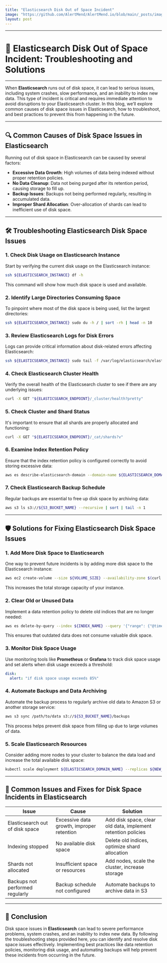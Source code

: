 ```yaml
---
title: "Elasticsearch Disk Out of Space Incident"
image: "https://github.com/AlertMend/AlertMend.io/blob/main/_posts/images/elasticsearch_disk_out_of_space.png?raw=true"
layout: post
---
```


---
# 🚨 **Elasticsearch Disk Out of Space Incident: Troubleshooting and Solutions**
---

When **Elasticsearch** runs out of disk space, it can lead to serious issues, including system crashes, slow performance, and an inability to index new data. This type of incident is critical and requires immediate attention to avoid disruptions to your Elasticsearch cluster. In this blog, we’ll explore common causes of disk space issues in Elasticsearch, how to troubleshoot, and best practices to prevent this from happening in the future.

---

## 🔍 **Common Causes of Disk Space Issues in Elasticsearch**

Running out of disk space in Elasticsearch can be caused by several factors:
- **Excessive Data Growth**: High volumes of data being indexed without proper retention policies.
- **No Data Cleanup**: Data not being purged after its retention period, causing storage to fill up.
- **Backup Issues**: Backups not being performed regularly, resulting in accumulated data.
- **Improper Shard Allocation**: Over-allocation of shards can lead to inefficient use of disk space.

---

## 🛠️ **Troubleshooting Elasticsearch Disk Space Issues**

### 1. **Check Disk Usage on Elasticsearch Instance**
Start by verifying the current disk usage on the Elasticsearch instance:
```bash
ssh ${ELASTICSEARCH_INSTANCE} df -h
```
This command will show how much disk space is used and available.

### 2. **Identify Large Directories Consuming Space**
To pinpoint where most of the disk space is being used, list the largest directories:
```bash
ssh ${ELASTICSEARCH_INSTANCE} sudo du -h / | sort -rh | head -n 10
```

### 3. **Review Elasticsearch Logs for Disk Errors**
Logs can provide critical information about disk-related errors affecting Elasticsearch:
```bash
ssh ${ELASTICSEARCH_INSTANCE} sudo tail -f /var/log/elasticsearch/elasticsearch.log | grep "disk"
```

### 4. **Check Elasticsearch Cluster Health**
Verify the overall health of the Elasticsearch cluster to see if there are any underlying issues:
```bash
curl -X GET "${ELASTICSEARCH_ENDPOINT}/_cluster/health?pretty"
```

### 5. **Check Cluster and Shard Status**
It's important to ensure that all shards are properly allocated and functioning:
```bash
curl -X GET "${ELASTICSEARCH_ENDPOINT}/_cat/shards?v"
```

### 6. **Examine Index Retention Policy**
Ensure that the index retention policy is configured correctly to avoid storing excessive data:
```bash
aws es describe-elasticsearch-domain --domain-name ${ELASTICSEARCH_DOMAIN_NAME}
```

### 7. **Check Elasticsearch Backup Schedule**
Regular backups are essential to free up disk space by archiving data:
```bash
aws s3 ls s3://${S3_BUCKET_NAME} --recursive | sort | tail -n 1
```

---

## 🛡️ **Solutions for Fixing Elasticsearch Disk Space Issues**

### 1. **Add More Disk Space to Elasticsearch**
One way to prevent future incidents is by adding more disk space to the Elasticsearch instance:
```bash
aws ec2 create-volume --size ${VOLUME_SIZE} --availability-zone $(curl -s http://169.254.169.254/latest/meta-data/placement/availability-zone)
```
This increases the total storage capacity of your instance.

### 2. **Clear Old or Unused Data**
Implement a data retention policy to delete old indices that are no longer needed:
```bash
aws es delete-by-query --index ${INDEX_NAME} --query '{"range": {"@timestamp": {"lt": "now-${NUMBER_OF_DAYS_TO_KEEP_DATA}d"}}}'
```
This ensures that outdated data does not consume valuable disk space.

### 3. **Monitor Disk Space Usage**
Use monitoring tools like **Prometheus** or **Grafana** to track disk space usage and set alerts when disk usage exceeds a threshold:
```yaml
disk:
  alert: "if disk space usage exceeds 85%"
```

### 4. **Automate Backups and Data Archiving**
Automate the backup process to regularly archive old data to Amazon S3 or another storage service:
```bash
aws s3 sync /path/to/data s3://${S3_BUCKET_NAME}/backups
```
This process helps prevent disk space from filling up due to large volumes of data.

### 5. **Scale Elasticsearch Resources**
Consider adding more nodes to your cluster to balance the data load and increase the total available disk space:
```bash
kubectl scale deployment ${ELASTICSEARCH_DOMAIN_NAME} --replicas ${NEW_REPLICA_COUNT}
```

---

## 🔄 **Common Issues and Fixes for Disk Space Incidents in Elasticsearch**

| **Issue**                              | **Cause**                                      | **Solution**                                      |
|----------------------------------------|------------------------------------------------|---------------------------------------------------|
| Elasticsearch out of disk space        | Excessive data growth, improper retention       | Add disk space, clear old data, implement retention policies |
| Indexing stopped                       | No available disk space                        | Delete old indices, optimize shard allocation     |
| Shards not allocated                   | Insufficient space or resources                | Add nodes, scale the cluster, increase storage    |
| Backups not performed regularly        | Backup schedule not configured                 | Automate backups to archive data in S3            |

---

## 🚀 **Conclusion**

Disk space issues in **Elasticsearch** can lead to severe performance problems, system crashes, and an inability to index new data. By following the troubleshooting steps provided here, you can identify and resolve disk space issues effectively. Implementing best practices like data retention policies, monitoring disk usage, and automating backups will help prevent these incidents from occurring in the future.

